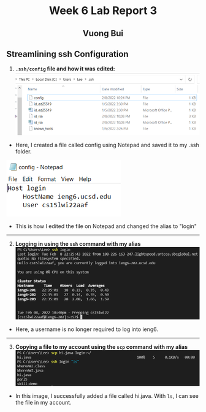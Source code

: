 # <center> Week 6 Lab Report 3 </center>
## <center> Vuong Bui </center>
## Streamlining ssh Configuration
1. **`.ssh/config` file and how it was edited:**
![Image](SS3-1.png)
* Here, I created a file called config using Notepad and saved it to my .ssh folder.

![Image](SS3-2.png)
* This is how I edited the file on Notepad and changed the alias to "login"
---
2. **Logging in using the `ssh` command with my alias**
![Image](SS3-3.png)
* Here, a username is no longer required to log into ieng6.
---
3. **Copying a file to my account using the `scp` command with my alias**
![Image](SS3-4.png)
* In this image, I successfully added a file called hi.java. With `ls`, I can see the file in my account.